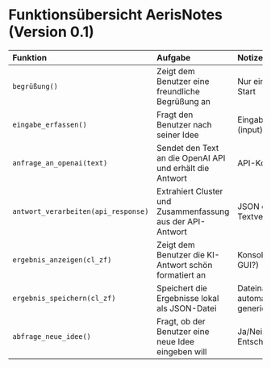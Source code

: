 # Funktionsübersicht AerisNotes (Version 0.1)

| Funktion | Aufgabe | Notizen |
|:---------|:--------|:--------|
| `begrüßung()` | Zeigt dem Benutzer eine freundliche Begrüßung an | Nur einmal beim Start |
| `eingabe_erfassen()` | Fragt den Benutzer nach seiner Idee | Eingabeaufforderung (input) |
| `anfrage_an_openai(text)` | Sendet den Text an die OpenAI API und erhält die Antwort | API-Kommunikation |
| `antwort_verarbeiten(api_response)` | Extrahiert Cluster und Zusammenfassung aus der API-Antwort | JSON oder Textverarbeitung |
| `ergebnis_anzeigen(cl_zf)` | Zeigt dem Benutzer die KI-Antwort schön formatiert an | Konsole (später GUI?) |
| `ergebnis_speichern(cl_zf)` | Speichert die Ergebnisse lokal als JSON-Datei | Dateiname automatisch generieren? |
| `abfrage_neue_idee()` | Fragt, ob der Benutzer eine neue Idee eingeben will | Ja/Nein-Entscheidung |
